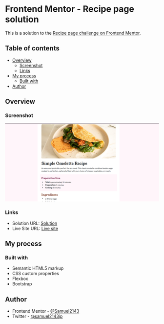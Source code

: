 # Frontend Mentor - Recipe page solution

This is a solution to the [Recipe page challenge on Frontend Mentor](https://www.frontendmentor.io/challenges/recipe-page-KiTsR8QQKm).

## Table of contents

- [Overview](#overview)
  - [Screenshot](#screenshot)
  - [Links](#links)
- [My process](#my-process)
  - [Built with](#built-with)
- [Author](#author)

## Overview

### Screenshot

![](./design/Recipescreenshot.png)

### Links

- Solution URL: [Solution](https://your-solution-url.com)
- Live Site URL: [Live site](https://samuel2143.github.io/Recipe-page/)

## My process

### Built with

- Semantic HTML5 markup
- CSS custom properties
- Flexbox
- Bootstrap

## Author

- Frontend Mentor - [@Samuel2143](https://www.frontendmentor.io/profile/Samuel2143)
- Twitter - [@samuel2143ip](https://twitter.com/samuel2143ip)

